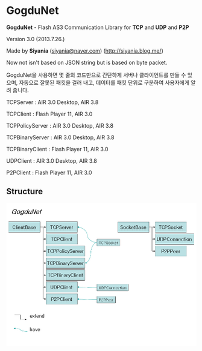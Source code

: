 ﻿GogduNet
=====

**GogduNet** - Flash AS3 Communication Library for **TCP** and **UDP** and **P2P**

Version 3.0 (2013.7.26.)

Made by **Siyania**
(siyania@naver.com)
(http://siyania.blog.me/)

Now not isn't based on JSON string but is based on byte packet.

GogduNet을 사용하면 몇 줄의 코드만으로 간단하게 서버나 클라이언트를 만들 수 있으며, 자동으로 잘못된 패킷을 걸러 내고, 데이터를 패킷 단위로 구분하여 사용자에게 알려 줍니다.

TCPServer : AIR 3.0 Desktop, AIR 3.8

TCPClient : Flash Player 11, AIR 3.0

TCPPolicyServer : AIR 3.0 Desktop, AIR 3.8

TCPBinaryServer : AIR 3.0 Desktop, AIR 3.8

TCPBinaryClient : Flash Player 11, AIR 3.0

UDPClient : AIR 3.0 Desktop, AIR 3.8

P2PClient : Flash Player 11, AIR 3.0

Structure
-----
![My image](GogduNet.jpg)